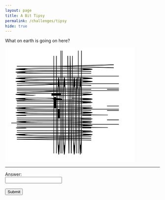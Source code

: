 ```yaml
---
layout: page
title: A Bit Tipsy
permalink: /challenges/tipsy
hide: true
---
```


What on earth is going on here?

![alt text][dialfreq]

[dialfreq]: /assets/img/tilt.png "Look from a different perspective"

<!-- Answer = Hello World -->

---

<form>
    <label for="answer">Answer:</label><br>
    <input type="text" id="submission" name="submission"><br><br>
    <input type="submit" value="Submit" onclick="javascript:checkAnswer('tipsy', document.getElementById('submission').value)">
</form>